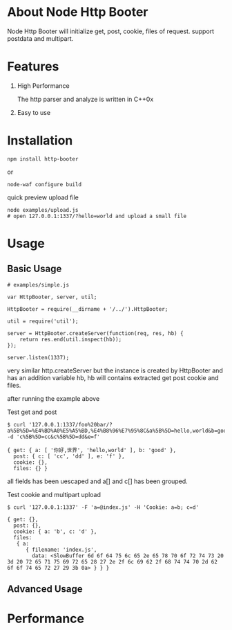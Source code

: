 About Node Http Booter
======================

Node Http Booter will initialize get, post, cookie, files of request. support postdata and multipart.

Features
========

1. High Performance

    The http parser and analyze is written in C++0x

2. Easy to use

Installation
============

    npm install http-booter

or

    node-waf configure build

quick preview upload file

    node examples/upload.js
    # open 127.0.0.1:1337/?hello=world and upload a small file

Usage
=====

Basic Usage
-----------

    # examples/simple.js

    var HttpBooter, server, util;

    HttpBooter = require(__dirname + '/../').HttpBooter;

    util = require('util');

    server = HttpBooter.createServer(function(req, res, hb) {
        return res.end(util.inspect(hb));
    });

    server.listen(1337);

very similar http.createServer but the instance is created by HttpBooter and has an addition variable hb, hb will contains extracted get post cookie and files.

after running the example above

Test get and post

    $ curl '127.0.0.1:1337/foo%20bar/?a%5B%5D=%E4%BD%A0%E5%A5%BD,%E4%B8%96%E7%95%8C&a%5B%5D=hello,world&b=good' -d 'c%5B%5D=cc&c%5B%5D=dd&e=f'

    { get: { a: [ '你好,世界', 'hello,world' ], b: 'good' },
      post: { c: [ 'cc', 'dd' ], e: 'f' },
      cookie: {},
      files: {} }

all fields has been uescaped and a[] and c[] has been grouped.

Test cookie and multipart upload

    $ curl '127.0.0.1:1337' -F 'a=@index.js' -H 'Cookie: a=b; c=d'

    { get: {},
      post: {},
      cookie: { a: 'b', c: 'd' },
      files: 
       { a: 
          { filename: 'index.js',
            data: <SlowBuffer 6d 6f 64 75 6c 65 2e 65 78 70 6f 72 74 73 20 3d 20 72 65 71 75 69 72 65 28 27 2e 2f 6c 69 62 2f 68 74 74 70 2d 62 6f 6f 74 65 72 27 29 3b 0a> } } }

Advanced Usage
-------------

Performance
===========
